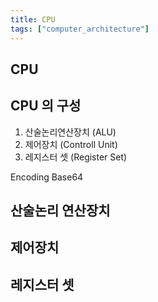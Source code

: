 ```yaml
---
title: CPU
tags: ["computer_architecture"]
---
```


## CPU

## CPU 의 구성
1. 산술논리연산장치 (ALU)
2. 제어장치 (Controll Unit)
3. 레지스터 셋 (Register Set)

Encoding Base64


## 산술논리 연산장치
## 제어장치
## 레지스터 셋